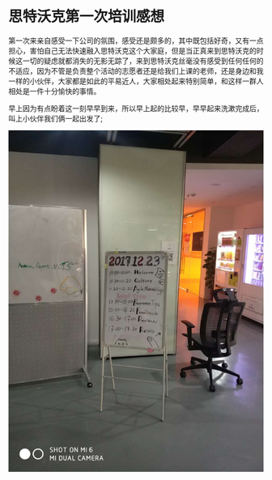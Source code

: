 # 思特沃克第一次培训感想

​	第一次来亲自感受一下公司的氛围，感受还是颇多的，其中既包括好奇，又有一点担心，害怕自己无法快速融入思特沃克这个大家庭，但是当正真来到思特沃克的时候这一切的疑虑就都消失的无影无踪了，来到思特沃克丝毫没有感受到任何任何的不适应，因为不管是负责整个活动的志愿者还是给我们上课的老师，还是身边和我一样的小伙伴，大家都是如此的平易近人，大家相处起来特别简单，和这样一群人相处是一件十分愉快的事情。

​	早上因为有点盼着这一刻早早到来，所以早上起的比较早，早早起来洗漱完成后，叫上小伙伴我们俩一起出发了;

![时间安排](时间安排.jpg)





